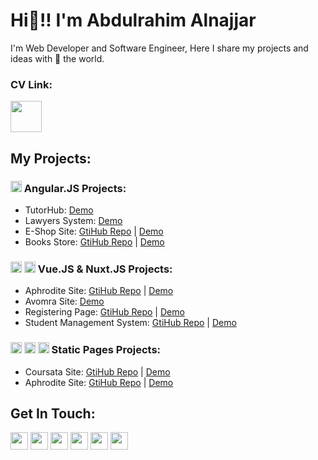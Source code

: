 # Hi👋!! I'm Abdulrahim Alnajjar

I'm Web Developer and Software Engineer, Here I share my projects and ideas with 💙 the world.

### CV Link: 
<a title="My CV" href="https://docs.google.com/document/d/1qbI5i0moD5vWlKH_wvNnKhZyuJTcJpda36w6TgMDr_o/edit?usp=sharing"><img style="width:50px" src="https://github.com/abdulrahim-alnajjar/abdulrahim-alnajjar/assets/119762444/64d32407-23e4-4984-9110-2eb65e10fecb"/></a>

<!-- <a href="مستقل"><img style="width:28px" src=""/></a> -->
<!-- <a href=""><img style="width:28px" src=""/></a> -->

<!-- ## All Projects -->
## My Projects:

<!-- Angular Sites -->
### <img style="width:18px" src="https://github.com/abdulrahim-alnajjar/abdulrahim-alnajjar/assets/119762444/303c93ce-1868-416c-b335-11cd484b3274"/> Angular.JS Projects:
- TutorHub: [Demo](https://tutorhub123.netlify.app/)
- Lawyers System: [Demo](https://lawyer-65.netlify.app/)
- E-Shop Site: [GtiHub Repo](https://github.com/abdulrahim-alnajjar/angular-app-1-ecom) | [Demo](https://abdulrahim-alnajjar.github.io/angular-app-1-ecom/)
- Books Store: [GtiHub Repo](https://github.com/abdulrahim-alnajjar/rereadous-book-store) | [Demo](https://abdulrahim-alnajjar.github.io/rereadous-book-store/)


<!-- Vue and Nuxt Sites -->
### <img style="width:18px" src="https://github.com/abdulrahim-alnajjar/abdulrahim-alnajjar/assets/119762444/3f1c8fdf-d32c-4dfc-afca-7624f2979cc2"/> <img style="width:18px" src="https://github.com/abdulrahim-alnajjar/abdulrahim-alnajjar/assets/119762444/4a2ccff3-5da7-4e85-bb40-396926ad8786"/> Vue.JS & Nuxt.JS Projects:
- Aphrodite Site: [GtiHub Repo](https://github.com/abdulrahim-alnajjar/aphrodite-vuejs) | [Demo](https://abdulrahim-alnajjar.github.io/aphrodite-vuejs/)
- Avomra Site: [Demo](https://avomra-eg.web.app/)
- Registering Page: [GtiHub Repo](https://github.com/abdulrahim-alnajjar/Logging_site) | [Demo](https://abdulrahim-alnajjar.github.io/Logging_site/)
- Student Management System: [GtiHub Repo](https://github.com/abdulrahim-alnajjar/student-system) | [Demo](https://www.linkedin.com/posts/abdulrahim-mohamed_octopus-introductory-video-github-https-activity-7107374374151725056-QcPz?utm_source=share&utm_medium=member_desktop)

<!-- Static Sites -->
### <img style="width:18px" src="https://github.com/abdulrahim-alnajjar/abdulrahim-alnajjar/assets/119762444/dd867f5c-ef7e-4e33-8277-54d8101c14bd"/> <img style="width:18px" src="https://github.com/abdulrahim-alnajjar/abdulrahim-alnajjar/assets/119762444/73fd40e8-3ef3-4639-9417-719b7411cdc7"/> <img style="width:18px" src="https://github.com/abdulrahim-alnajjar/abdulrahim-alnajjar/assets/119762444/20471182-0f89-45bc-81cd-e366cfa2f966"/> Static Pages Projects:
- Coursata Site: [GtiHub Repo](https://github.com/abdulrahim-alnajjar/Coursata_Project) | [Demo](https://abdulrahim-alnajjar.github.io/Coursata_Project/)
- Aphrodite Site: [GtiHub Repo](https://github.com/abdulrahim-alnajjar/Aphrodite) | [Demo](https://abdulrahim-alnajjar.github.io/Aphrodite/)

<!-- - Name: [GtiHub Repo]() | [Demo]() -->

<!-- ## Contact Links -->
## Get In Touch:
<a href="https://www.linkedin.com/in/abdulrahim-mohamed"><img style="width:28px" src="https://github.com/abdulrahim-alnajjar/abdulrahim-alnajjar/assets/119762444/639baef9-cc6d-4051-8917-18de9141897f"/></a>
<a href="https://wa.me/+201156083661"><img style="width:28px" src="https://github.com/abdulrahim-alnajjar/abdulrahim-alnajjar/assets/119762444/f16ef96f-25ce-416c-84c6-bed3e28a3483"/></a>
<a href="https://www.facebook.com/alnajjar9742"><img style="width:28px" src="https://github.com/abdulrahim-alnajjar/abdulrahim-alnajjar/assets/119762444/07d71a93-af76-4776-8629-98023b5bff37"/></a>
<a href="https://wa.me/+201090273880"><img style="width:28px" src="https://github.com/abdulrahim-alnajjar/abdulrahim-alnajjar/assets/119762444/9d2173f4-57a6-4fcf-9f31-37cb37217729"/></a>
<a href="https://t.me/abdulrahim_alnajjar"><img style="width:28px" src="https://github.com/abdulrahim-alnajjar/abdulrahim-alnajjar/assets/119762444/3a0e653a-673e-41fd-9dc4-b52ccd9d50d7"/></a>
<a href="https://www.instagram.com/abdulrahim_alnajjar"><img style="width:28px" src="https://github.com/abdulrahim-alnajjar/abdulrahim-alnajjar/assets/119762444/9f3b0d24-fb88-4fcf-82b4-0cd3a461bbc1"/></a>

